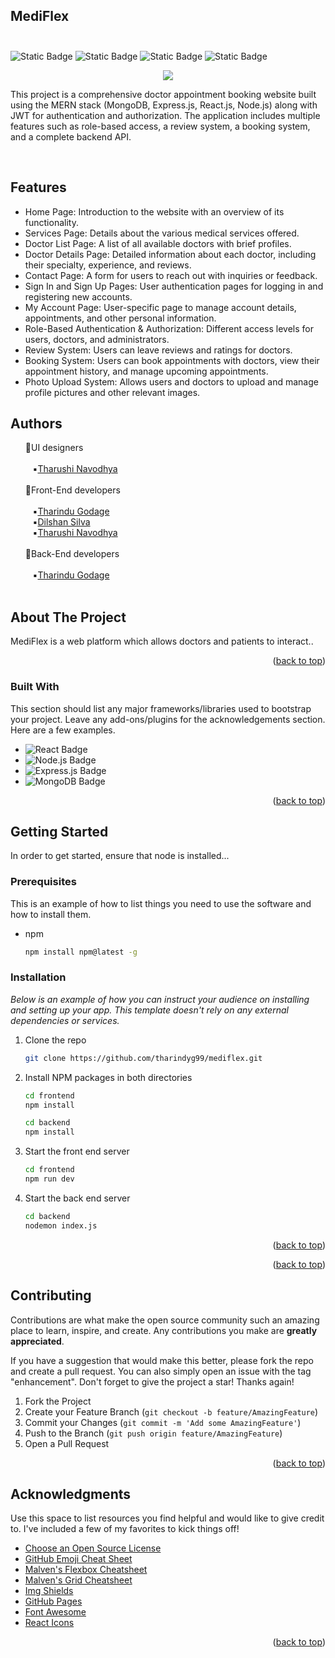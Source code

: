 ## MediFlex <br><br>
![Static Badge](https://img.shields.io/badge/react-blue) ![Static Badge](https://img.shields.io/badge/mongodb-green) ![Static Badge](https://img.shields.io/badge/express-yellow) ![Static Badge](https://img.shields.io/badge/nodejs-green)

<p align=center>
   <img src="https://github.com/tharindug99/mediflex/frontend/src/assets/logo.png"
</p> 


</br>

This project is a comprehensive doctor appointment booking website built using the MERN stack (MongoDB, Express.js, React.js, Node.js) along with JWT for authentication and authorization. The application includes multiple features such as role-based access, a review system, a booking system, and a complete backend API.

<!-- TABLE OF CONTENTS -->


<br>
<h2>Features</h2>

<ul>
  <li>Home Page: Introduction to the website with an overview of its functionality.</li>
  <li>Services Page: Details about the various medical services offered.</li>
  <li>Doctor List Page: A list of all available doctors with brief profiles.</li>
  <li>Doctor Details Page: Detailed information about each doctor, including their specialty, experience, and reviews.</li>
  <li>Contact Page: A form for users to reach out with inquiries or feedback.</li>
  <li>Sign In and Sign Up Pages: User authentication pages for logging in and registering new accounts.</li>
  <li>My Account Page: User-specific page to manage account details, appointments, and other personal information.</li>
  <li>Role-Based Authentication & Authorization: Different access levels for users, doctors, and administrators.</li>
  <li>Review System: Users can leave reviews and ratings for doctors.</li>
  <li>Booking System: Users can book appointments with doctors, view their appointment history, and manage upcoming appointments.</li>
  <li>Photo Upload System: Allows users and doctors to upload and manage profile pictures and other relevant images.</li>
</ul>

## Authors

<ul>
💠UI designers<br><br>
   &nbsp;&nbsp;&nbsp;▪️<a href=https://github.com/TTharushiPathiranage>Tharushi Navodhya</a><br><br>
💠Front-End developers<br><br>
    &nbsp;&nbsp;&nbsp;▪️<a href=https://github.com/tharindug99>Tharindu Godage</a><br>
    &nbsp;&nbsp;&nbsp;▪️<a href=https://github.com/sdilshan>Dilshan Silva</a><br>
    &nbsp;&nbsp;&nbsp;▪️<a href=https://github.com/TTharushiPathiranage>Tharushi Navodhya</a><br><br>
💠Back-End developers<br><br>
   &nbsp;&nbsp;&nbsp;▪️<a href=https://github.com/tharindug99>Tharindu  Godage</a><br><br>
   
</ul>





<!-- ABOUT THE PROJECT -->
## About The Project

MediFlex is a web platform which allows doctors and patients to interact..

<p align="right">(<a href="#readme-top">back to top</a>)</p>



### Built With

This section should list any major frameworks/libraries used to bootstrap your project. Leave any add-ons/plugins for the acknowledgements section. Here are a few examples.


* ![React Badge](https://img.shields.io/badge/React-20232A?style=for-the-badge&logo=react&logoColor=61DAFB)
* ![Node.js Badge](https://img.shields.io/badge/Node.js-43853D?style=for-the-badge&logo=node.js&logoColor=white)
* ![Express.js Badge](https://img.shields.io/badge/Express.js-000000?style=for-the-badge&logo=express&logoColor=white)
* ![MongoDB Badge](https://img.shields.io/badge/MongoDB-47A248?style=for-the-badge&logo=mongodb&logoColor=white)



<p align="right">(<a href="#readme-top">back to top</a>)</p>



<!-- GETTING STARTED -->
## Getting Started

In order to get started, ensure that node is installed...


### Prerequisites

This is an example of how to list things you need to use the software and how to install them.
* npm
  ```sh
  npm install npm@latest -g
  ```

### Installation

_Below is an example of how you can instruct your audience on installing and setting up your app. This template doesn't rely on any external dependencies or services._


1. Clone the repo
   ```sh
   git clone https://github.com/tharindyg99/mediflex.git
   ```
2. Install NPM packages in both directories
   ```sh
   cd frontend
   npm install

   cd backend
   npm install
   ```
3. Start the front end server
   ```sh
   cd frontend
   npm run dev
   ```
4. Start the back end server
   ```sh
   cd backend
   nodemon index.js
   ```   

<p align="right">(<a href="#readme-top">back to top</a>)</p>


<p align="right">(<a href="#readme-top">back to top</a>)</p>



<!-- CONTRIBUTING -->
## Contributing

Contributions are what make the open source community such an amazing place to learn, inspire, and create. Any contributions you make are **greatly appreciated**.

If you have a suggestion that would make this better, please fork the repo and create a pull request. You can also simply open an issue with the tag "enhancement".
Don't forget to give the project a star! Thanks again!

1. Fork the Project
2. Create your Feature Branch (`git checkout -b feature/AmazingFeature`)
3. Commit your Changes (`git commit -m 'Add some AmazingFeature'`)
4. Push to the Branch (`git push origin feature/AmazingFeature`)
5. Open a Pull Request

<p align="right">(<a href="#readme-top">back to top</a>)</p>


<!-- ACKNOWLEDGMENTS -->
## Acknowledgments

Use this space to list resources you find helpful and would like to give credit to. I've included a few of my favorites to kick things off!

* [Choose an Open Source License](https://choosealicense.com)
* [GitHub Emoji Cheat Sheet](https://www.webpagefx.com/tools/emoji-cheat-sheet)
* [Malven's Flexbox Cheatsheet](https://flexbox.malven.co/)
* [Malven's Grid Cheatsheet](https://grid.malven.co/)
* [Img Shields](https://shields.io)
* [GitHub Pages](https://pages.github.com)
* [Font Awesome](https://fontawesome.com)
* [React Icons](https://react-icons.github.io/react-icons/search)

<p align="right">(<a href="#readme-top">back to top</a>)</p>



<!-- MARKDOWN LINKS & IMAGES -->
<!-- https://www.markdownguide.org/basic-syntax/#reference-style-links -->
[contributors-shield]: https://img.shields.io/github/contributors/othneildrew/Best-README-Template.svg?style=for-the-badge
[contributors-url]: https://github.com/othneildrew/Best-README-Template/graphs/contributors
[forks-shield]: https://img.shields.io/github/forks/othneildrew/Best-README-Template.svg?style=for-the-badge
[forks-url]: https://github.com/othneildrew/Best-README-Template/network/members
[stars-shield]: https://img.shields.io/github/stars/othneildrew/Best-README-Template.svg?style=for-the-badge
[stars-url]: https://github.com/othneildrew/Best-README-Template/stargazers
[issues-shield]: https://img.shields.io/github/issues/othneildrew/Best-README-Template.svg?style=for-the-badge
[issues-url]: https://github.com/othneildrew/Best-README-Template/issues
[license-shield]: https://img.shields.io/github/license/othneildrew/Best-README-Template.svg?style=for-the-badge
[license-url]: https://github.com/othneildrew/Best-README-Template/blob/master/LICENSE.txt
[linkedin-shield]: https://img.shields.io/badge/-LinkedIn-black.svg?style=for-the-badge&logo=linkedin&colorB=555
[linkedin-url]: https://linkedin.com/in/othneildrew
[product-screenshot]: images/screenshot.png
[Next.js]: https://img.shields.io/badge/next.js-000000?style=for-the-badge&logo=nextdotjs&logoColor=white
[Next-url]: https://nextjs.org/
[React.js]: https://img.shields.io/badge/React-20232A?style=for-the-badge&logo=react&logoColor=61DAFB
[React-url]: https://reactjs.org/



   

